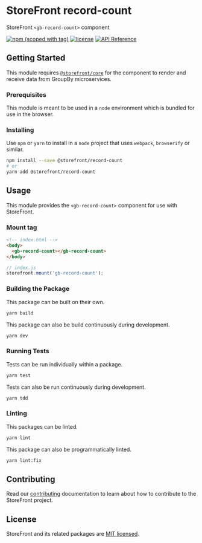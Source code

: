 # StoreFront record-count

StoreFront `<gb-record-count>` component

[![npm (scoped with tag)](https://img.shields.io/npm/v/@storefront/record-count.svg?style=flat-square)](https://www.npmjs.com/package/@storefront/record-count)
[![license](https://img.shields.io/github/license/mashape/apistatus.svg?style=flat-square)](https://choosealicense.com/licenses/mit/)
[![API Reference](https://img.shields.io/badge/API_reference-latest-blue.svg?style=flat-square)](https://groupby.github.io/storefront-record-count/)

## Getting Started

This module requires [`@storefront/core`](https://www.npmjs.com/package/@storefront/core) for the component to render
and receive data from GroupBy microservices.

### Prerequisites

This module is meant to be used in a `node` environment which is bundled for use in the browser.

### Installing

Use `npm` or `yarn` to install in a `node` project that uses `webpack`, `browserify` or similar.

```sh
npm install --save @storefront/record-count
# or
yarn add @storefront/record-count
```

## Usage

This module provides the `<gb-record-count>` component for use with StoreFront.

### Mount tag

```html
<!-- index.html -->
<body>
  <gb-record-count></gb-record-count>
</body>
```

```js
// index.js
storefront.mount('gb-record-count');
```

### Building the Package

This package can be built on their own.

```sh
yarn build
```

This package can also be build continuously during development.

```sh
yarn dev
```

### Running Tests

Tests can be run individually within a package.

```sh
yarn test
```

Tests can also be run continuously during development.

```sh
yarn tdd
```

### Linting
This packages can be linted.

```sh
yarn lint
```

This package can also be programmatically linted.

```sh
yarn lint:fix
```

## Contributing
Read our [contributing](../../../CONTRIBUTING.md) documentation to learn about how to contribute to the StoreFront project.

## License
StoreFront and its related packages are [MIT licensed](../../../LICENSE).
